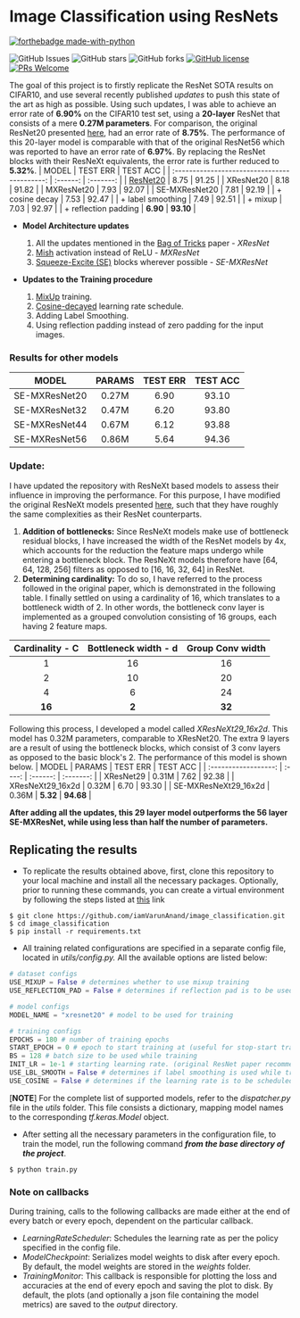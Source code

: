 # Image Classification using ResNets
[![forthebadge made-with-python](http://ForTheBadge.com/images/badges/made-with-python.svg)](https://www.python.org/)

![GitHub Issues](https://img.shields.io/github/issues/iamVarunAnand/image_classification)
![GitHub stars](https://img.shields.io/github/stars/iamVarunAnand/image_classification)
![GitHub forks](https://img.shields.io/github/forks/iamVarunAnand/image_classification)
[![GitHub license](https://img.shields.io/github/license/iamVarunAnand/image_classification.svg)](https://github.com/iamVarunAnand/image_classification/blob/master/LICENSE)
[![PRs Welcome](https://img.shields.io/badge/PR-welcome-brightgreen)](http://makeapullrequest.com)

The goal of this project is to firstly replicate the ResNet SOTA results on CIFAR10, and use several recently published *updates* to push this state of the art as high as possible. Using such updates, I was able to achieve an error rate of **6.90%** on the CIFAR10 test set, using a **20-layer** ResNet that consists of a mere **0.27M parameters**. For comparison, the original ResNet20 presented [here](https://arxiv.org/abs/1512.03385), had an error rate of **8.75%**. The performance of this 20-layer model is comparable with that of the original ResNet56 which was reported to have an error rate of **6.97%**. By replacing the ResNet blocks with their ResNeXt equivalents, the error rate is further reduced to **5.32%**.
|                    MODEL                     | TEST ERR | TEST ACC  |
| :------------------------------------------: | :------: | :-------: |
| [ResNet20](https://arxiv.org/abs/1512.03385) |   8.75   |   91.25   |
|                  XResNet20                   |   8.18   |   91.82   |
|                  MXResNet20                  |   7.93   |   92.07   |
|                SE-MXResNet20                 |   7.81   |   92.19   |
|                + cosine decay                |   7.53   |   92.47   |
|              + label smoothing               |   7.49   |   92.51   |
|                   + mixup                    |   7.03   |   92.97   |
|             + reflection padding             | **6.90** | **93.10** |
- **Model Architecture updates**
	1. All the updates mentioned in the [Bag of Tricks](https://arxiv.org/abs/1812.01187) paper - *XResNet*
	2. [Mish](https://arxiv.org/abs/1908.08681) activation instead of ReLU - *MXResNet*
	3. [Squeeze-Excite (SE)](https://arxiv.org/abs/1709.01507) blocks wherever possible - *SE-MXResNet*
  
- **Updates to the Training procedure**
	1. [MixUp](https://arxiv.org/abs/1710.09412) training.
	2. [Cosine-decayed](https://arxiv.org/abs/1608.03983) learning rate schedule.
	3. Adding Label Smoothing.
	4. Using reflection padding instead of zero padding for the input images.

### Results for other models
|     MODEL     | PARAMS | TEST ERR | TEST ACC |
| :-----------: | :----: | :------: | :------: |
| SE-MXResNet20 | 0.27M  |   6.90   |  93.10   |
| SE-MXResNet32 | 0.47M  |   6.20   |  93.80   |
| SE-MXResNet44 | 0.67M  |   6.12   |  93.88   |
| SE-MXResNet56 | 0.86M  |   5.64   |  94.36   |

### Update:
I have updated the repository with ResNeXt based models to assess their influence in improving the performance. For this purpose, I have modified the original ResNeXt models presented [here](https://arxiv.org/abs/1611.05431), such that they have roughly the same complexities as their ResNet counterparts.
1. **Addition of bottlenecks:** Since ResNeXt models make use of bottleneck residual blocks, I have increased the width of the ResNet models by 4x, which accounts for the reduction the feature maps undergo while entering a bottleneck block. The ResNeXt models therefore have [64, 64, 128, 256] filters as opposed to [16, 16, 32, 64] in ResNet.
2. **Determining cardinality:** To do so, I have referred to the process followed in the original paper, which is demonstrated in the following table. I finally settled on using a cardinality of 16, which translates to a bottleneck width of 2. In other words, the bottleneck conv layer is implemented as a grouped convolution consisting of 16 groups, each having 2 feature maps.

| Cardinality - C | Bottleneck width - d | Group Conv width |
| :-------------: | :------------------: | :--------------: |
|        1        |          16          |        16        |
|        2        |          10          |        20        |
|        4        |          6           |        24        |
|     **16**      |        **2**         |      **32**      |

Following this process, I developed a model called *XResNeXt29_16x2d*. This model has 0.32M parameters, comparable to XResNet20. The extra 9 layers are a result of using the bottleneck blocks, which consist of 3 conv layers as opposed to the basic block's 2. The performance of this model is shown below.
|        MODEL         | PARAMS | TEST ERR | TEST ACC  |
| :------------------: | :----: | :------: | :-------: |
|      XResNet29       | 0.31M  |   7.62   |   92.38   |
|   XResNeXt29_16x2d   | 0.32M  |   6.70   |   93.30   |
| SE-MXResNeXt29_16x2d | 0.36M  | **5.32** | **94.68** |

**After adding all the updates, this 29 layer model outperforms the 56 layer SE-MXResNet, while using less than half the number of parameters.**

## Replicating the results
- To replicate the results obtained above, first, clone this repository to your local machine and install all the necessary packages. Optionally, prior to running these commands, you can create a virtual environment by following the steps listed at [this](https://uoa-eresearch.github.io/eresearch-cookbook/recipe/2014/11/26/python-virtual-env/) link
```
$ git clone https://github.com/iamVarunAnand/image_classification.git
$ cd image_classification
$ pip install -r requirements.txt
```
- All training related configurations are specified in a separate config file, located in *utils/config.py.* All the available options are listed below:
```python
# dataset configs
USE_MIXUP = False # determines whether to use mixup training
USE_REFLECTION_PAD = False # determines if reflection pad is to be used for the input images, instead of zero pad

# model configs
MODEL_NAME = "xresnet20" # model to be used for training

# training configs
EPOCHS = 180 # number of training epochs
START_EPOCH = 0 # epoch to start training at (useful for stop-start training)
BS = 128 # batch size to be used while training
INIT_LR = 1e-1 # starting learning rate. (original ResNet paper recommends setting this to 1e-1)
USE_LBL_SMOOTH = False # determines if label smoothing is used while training
USE_COSINE = False # determines if the learning rate is to be scheduled using the cosine decay policy.
```
[**NOTE**] For the complete list of supported models, refer to the *dispatcher.py* file in the *utils* folder. This file consists a dictionary, mapping model names to the corresponding *tf.keras.Model* object.

- After setting all the necessary parameters in the configuration file, to train the model, run the following command ***from the base directory of the project***.
```
$ python train.py
```
### Note on callbacks
During training, calls to the following callbacks are made either at the end of every batch or every epoch, dependent on the particular callback.
- *LearningRateScheduler*: Schedules the learning rate as per the policy specified in the config file.
- *ModelCheckpoint*: Serializes model weights to disk after every epoch. By default, the model weights are stored in the *weights* folder.
- *TrainingMonitor*: This callback is responsible for plotting the loss and accuracies at the end of every epoch and saving the plot to disk. By default, the plots (and optionally a json file containing the model metrics) are saved to the *output* directory.
